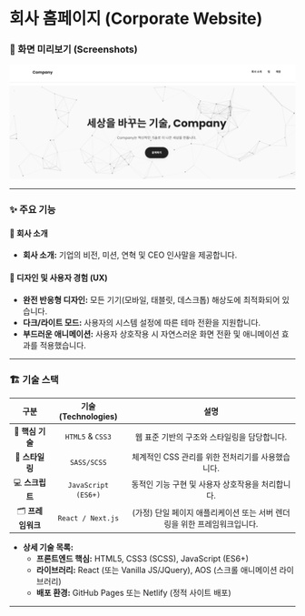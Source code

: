 # 회사 홈페이지 (Corporate Website)

### 📸 화면 미리보기 (Screenshots)
![alt text](VibeCoding.png)

---

### ✨ 주요 기능

#### 👤 회사 소개
* **회사 소개:** 기업의 비전, 미션, 연혁 및 CEO 인사말을 제공합니다.

#### 🎨 디자인 및 사용자 경험 (UX)
* **완전 반응형 디자인:** 모든 기기(모바일, 태블릿, 데스크톱) 해상도에 최적화되어 있습니다.
* **다크/라이트 모드:** 사용자의 시스템 설정에 따른 테마 전환을 지원합니다.
* **부드러운 애니메이션:** 사용자 상호작용 시 자연스러운 화면 전환 및 애니메이션 효과를 적용했습니다.

---

### 🏗️ 기술 스택

| 구분 | 기술 (Technologies) | 설명 |
| :---: | :---: | :---: |
| 🔧 **핵심 기술** | `HTML5` & `CSS3` | 웹 표준 기반의 구조와 스타일링을 담당합니다. |
| 🎨 **스타일링** | `SASS/SCSS` | 체계적인 CSS 관리를 위한 전처리기를 사용했습니다. |
| 💻 **스크립트** | `JavaScript (ES6+)` | 동적인 기능 구현 및 사용자 상호작용을 처리합니다. |
| 🗂️ **프레임워크** | `React / Next.js` | (가정) 단일 페이지 애플리케이션 또는 서버 렌더링을 위한 프레임워크입니다. |

* **상세 기술 목록:**
    * **프론트엔드 핵심:** HTML5, CSS3 (SCSS), JavaScript (ES6+)
    * **라이브러리:** React (또는 Vanilla JS/JQuery), AOS (스크롤 애니메이션 라이브러리)
    * **배포 환경:** GitHub Pages 또는 Netlify (정적 사이트 배포)

---
